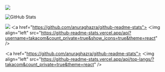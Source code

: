 ![](https://github-profile-summary-cards.vercel.app/api/cards/profile-details?username=takacom&theme=vue)
 
![GitHub Stats](https://github-readme-stats.vercel.app/api?username=takacom&show_icons=true)
 
<img align="left" src="https://github-readme-stats.vercel.app/api/top-langs/?username=takacom" />

<!--
**takacom/takacom** is a ✨ _special_ ✨ repository because its `README.md` (this file) appears on your GitHub profile.

Here are some ideas to get you started:

- 🔭 I’m currently working on ...
- 🌱 I’m currently learning ...
- 👯 I’m looking to collaborate on ...
- 🤔 I’m looking for help with ...
- 💬 Ask me about ...
- 📫 How to reach me: ...
- 😄 Pronouns: ...
- ⚡ Fun fact: ...
-->

＜a href="https://github.com/anuraghazra/github-readme-stats">
  ＜img align="left" src="https://github-readme-stats.vercel.app/api?username=takacom&count_private=true&show_icons=true&theme=react" />

＜a href="https://github.com/anuraghazra/github-readme-stats">
  ＜img align="left" src="https://github-readme-stats.vercel.app/api/top-langs/?takacom&count_private=true&theme=react" />
